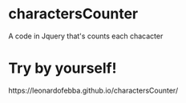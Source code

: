 # charactersCounter
A code in Jquery that's counts each chacacter 


<h1>Try by yourself!</h1>
<p>https://leonardofebba.github.io/charactersCounter/</p>
